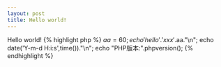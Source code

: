 ```yaml
---
layout: post
title: Hello world!
---
```


Hello world!
{% highlight php %}
$aa = 60;
echo 'hello '.'xxx'.$aa."\n";
echo date('Y-m-d H:i:s',time())."\n";
echo "PHP版本:".phpversion();
{% endhighlight %}